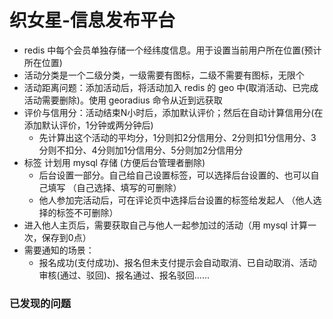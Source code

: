 # 织女星-信息发布平台

- redis 中每个会员单独存储一个经纬度信息。用于设置当前用户所在位置(预计所在位置)
- 活动分类是一个二级分类，一级需要有图标，二级不需要有图标，无限个
- 活动距离问题：添加活动后，将活动加入 redis 的 geo 中(取消活动、已完成活动需要删除)。使用 georadius 命令从近到远获取
- 评价与信用分：活动结束N小时后，添加默认评价；然后在自动计算信用分(在添加默认评价，1分钟或两分钟后)
    - 先计算出这个活动的平均分，1分则扣2分信用分、2分则扣1分信用分、3分则不扣分、4分则加1分信用分、5分则加2分信用分
- 标签 计划用 mysql 存储 (方便后台管理者删除)
    - 后台设置一部分。自己给自己设置标签，可以选择后台设置的、也可以自己填写 （自己选择、填写的可删除）
    - 他人参加完活动后，可在评论页中选择后台设置的标签给发起人 （他人选择的标签不可删除）
- 进入他人主页后，需要获取自己与他人一起参加过的活动（用 mysql 计算一次，保存到0点）
- 需要通知的场景：
    - 报名成功(支付成功)、报名但未支付提示会自动取消、已自动取消、活动审核(通过、驳回)、报名通过、报名驳回......


### 已发现的问题
